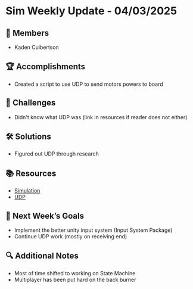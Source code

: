 # Sim Weekly Update - 04/03/2025

## 👥 Members
- Kaden Culbertson

## 🏆 Accomplishments
- Created a script to use UDP to send motors powers to board

## 🚧 Challenges
- Didn't know what UDP was (link in resources if reader does not either)

## 🛠 Solutions
- Figured out UDP through research

## 📚 Resources
- [Simulation](https://github.com/MUsurf/Unity-Robot-Simulation)
- [UDP](https://www.cloudflare.com/learning/ddos/glossary/user-datagram-protocol-udp)

## 🎯 Next Week’s Goals
- Implement the better unity input system (Input System Package)
- Continue UDP work (mostly on receiving end)

## 🔍 Additional Notes
- Most of time shifted to working on State Machine
- Multiplayer has been put hard on the back burner